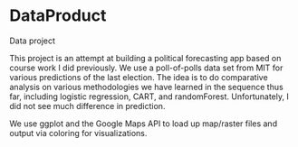 # DataProduct
Data project 

This project is an attempt at building a political forecasting app based on course work I did previously. 
We use a poll-of-polls data set from MIT for various predictions 
of the last election. The idea is to do comparative analysis on various methodologies we have learned in the sequence thus far, 
including logistic regression, CART, and randomForest. Unfortunately, I did not see much difference in prediction. 

We use ggplot and the Google Maps API to load up map/raster files and output via coloring for visualizations. 

